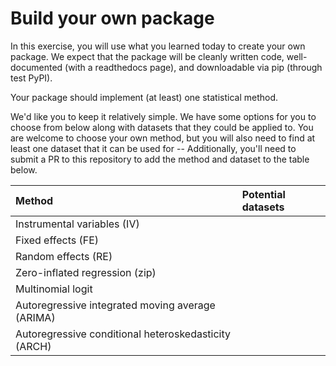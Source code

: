 # Build your own package

In this exercise, you will use what you learned today to create your own package. We
expect that the package will be cleanly written code, well-documented (with a readthedocs
page), and downloadable via pip (through test PyPI).

Your package should implement (at least) one statistical method.

We'd like you to keep it relatively simple. We have some options for you to choose from
below along with datasets that they could be applied to. You are welcome to choose your
own method, but you will also need to find at least one dataset that it can be used
for -- Additionally, you'll need to submit a PR to this repository to add the method
and dataset to the table below.


| Method                                               | Potential datasets |
| :-----                                               | :----------------- |
| Instrumental variables (IV)                          |                    |
| Fixed effects (FE)                                   |                    |
| Random effects (RE)                                  |                    |
| Zero-inflated regression (zip)                       |                    |
| Multinomial logit                                    |                    |
| Autoregressive integrated moving average (ARIMA)     |                    |
| Autoregressive conditional heteroskedasticity (ARCH) |                    |

